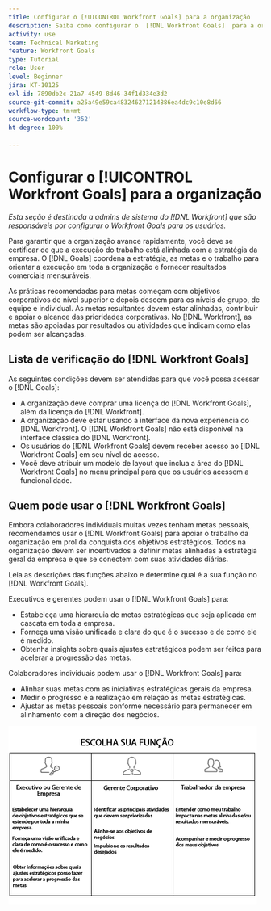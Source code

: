 ```yaml
---
title: Configurar o [!UICONTROL Workfront Goals] para a organização
description: Saiba como configurar o  [!DNL Workfront Goals]  para a organização, para que você possa garantir que a execução do trabalho esteja alinhada à estratégia.
activity: use
team: Technical Marketing
feature: Workfront Goals
type: Tutorial
role: User
level: Beginner
jira: KT-10125
exl-id: 7890db2c-21a7-4549-8d46-34f1d334e3d2
source-git-commit: a25a49e59ca483246271214886ea4dc9c10e8d66
workflow-type: tm+mt
source-wordcount: '352'
ht-degree: 100%

---
```


# Configurar o [!UICONTROL Workfront Goals] para a organização

*Esta seção é destinada a admins de sistema do [!DNL Workfront] que são responsáveis por configurar o Workfront Goals para os usuários.*

Para garantir que a organização avance rapidamente, você deve se certificar de que a execução do trabalho está alinhada com a estratégia da empresa. O [!DNL   Goals] coordena a estratégia, as metas e o trabalho para orientar a execução em toda a organização e fornecer resultados comerciais mensuráveis.

As práticas recomendadas para metas começam com objetivos corporativos de nível superior e depois descem para os níveis de grupo, de equipe e individual. As metas resultantes devem estar alinhadas, contribuir e apoiar o alcance das prioridades corporativas. No [!DNL Workfront], as metas são apoiadas por resultados ou atividades que indicam como elas podem ser alcançadas.

## Lista de verificação do [!DNL Workfront Goals]

As seguintes condições devem ser atendidas para que você possa acessar o [!DNL   Goals]:

* A organização deve comprar uma licença do [!DNL Workfront Goals], além da licença do [!DNL Workfront].
* A organização deve estar usando a interface da nova experiência do [!DNL Workfront]. O [!DNL Workfront Goals] não está disponível na interface clássica do [!DNL Workfront].
* Os usuários do [!DNL Workfront Goals] devem receber acesso ao [!DNL Workfront Goals] em seu nível de acesso.
* Você deve atribuir um modelo de layout que inclua a área do [!DNL Workfront Goals] no menu principal para que os usuários acessem a funcionalidade.

## Quem pode usar o [!DNL Workfront Goals]

Embora colaboradores individuais muitas vezes tenham metas pessoais, recomendamos usar o [!DNL Workfront Goals] para apoiar o trabalho da organização em prol da conquista dos objetivos estratégicos. Todos na organização devem ser incentivados a definir metas alinhadas à estratégia geral da empresa e que se conectem com suas atividades diárias.

Leia as descrições das funções abaixo e determine qual é a sua função no [!DNL Workfront Goals].

Executivos e gerentes podem usar o [!DNL Workfront Goals] para:

* Estabeleça uma hierarquia de metas estratégicas que seja aplicada em cascata em toda a empresa.
* Forneça uma visão unificada e clara do que é o sucesso e de como ele é medido.
* Obtenha insights sobre quais ajustes estratégicos podem ser feitos para acelerar a progressão das metas.

Colaboradores individuais podem usar o [!DNL Workfront Goals] para:

* Alinhar suas metas com as iniciativas estratégicas gerais da empresa.
* Medir o progresso e a realização em relação às metas estratégicas.
* Ajustar as metas pessoais conforme necessário para permanecer em alinhamento com a direção dos negócios.

![Um gráfico de diferentes funções para metas do Workfront](assets/01-workfront-goals-choose-your-role.png)
